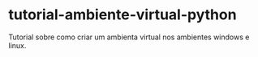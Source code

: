 # tutorial-ambiente-virtual-python
Tutorial sobre como criar um ambienta virtual nos ambientes windows e linux.
